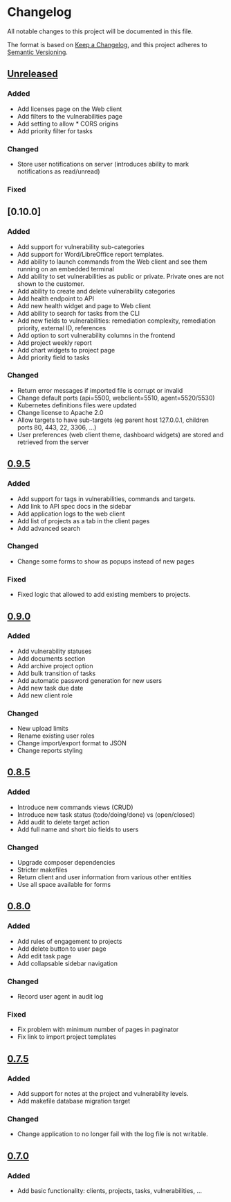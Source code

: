# Changelog
All notable changes to this project will be documented in this file.

The format is based on [Keep a Changelog](https://keepachangelog.com/en/1.0.0/),
and this project adheres to [Semantic Versioning](https://semver.org/spec/v2.0.0.html).

## [Unreleased]

### Added
- Add licenses page on the Web client
- Add filters to the vulnerabilities page
- Add setting to allow * CORS origins
- Add priority filter for tasks

### Changed
- Store user notifications on server (introduces ability to mark notifications as read/unread)

### Fixed

## [0.10.0]

### Added
- Add support for vulnerability sub-categories
- Add support for Word/LibreOffice report templates.
- Add ability to launch commands from the Web client and see them running on an embedded terminal
- Add ability to set vulnerabilities as public or private. Private ones are not shown to the customer.
- Add ability to create and delete vulnerability categories
- Add health endpoint to API
- Add new health widget and page to Web client
- Add ability to search for tasks from the CLI
- Add new fields to vulnerabilities: remediation complexity, remediation priority, external ID, references
- Add option to sort vulnerability columns in the frontend
- Add project weekly report
- Add chart widgets to project page
- Add priority field to tasks

### Changed
- Return error messages if imported file is corrupt or invalid
- Change default ports (api=5500, webclient=5510, agent=5520/5530)
- Kubernetes definitions files were updated
- Change license to Apache 2.0
- Allow targets to have sub-targets (eg parent host 127.0.0.1, children ports 80, 443, 22, 3306, ...)
- User preferences (web client theme, dashboard widgets) are stored and retrieved from the server

## [0.9.5]

### Added
- Add support for tags in vulnerabilities, commands and targets.
- Add link to API spec docs in the sidebar
- Add application logs to the web client
- Add list of projects as a tab in the client pages
- Add advanced search

### Changed
- Change some forms to show as popups instead of new pages

### Fixed
- Fixed logic that allowed to add existing members to projects.

## [0.9.0]

### Added
- Add vulnerability statuses
- Add documents section
- Add archive project option
- Add bulk transition of tasks
- Add automatic password generation for new users
- Add new task due date
- Add new client role

### Changed
- New upload limits
- Rename existing user roles
- Change import/export format to JSON
- Change reports styling

## [0.8.5]

### Added
- Introduce new commands views (CRUD)
- Introduce new task status (todo/doing/done) vs (open/closed)
- Add audit to delete target action
- Add full name and short bio fields to users

### Changed
- Upgrade composer dependencies 
- Stricter makefiles
- Return client and user information from various other entities
- Use all space available for forms

## [0.8.0]

### Added
- Add rules of engagement to projects
- Add delete button to user page
- Add edit task page
- Add collapsable sidebar navigation

### Changed
- Record user agent in audit log

### Fixed
- Fix problem with minimum number of pages in paginator
- Fix link to import project templates

## [0.7.5]

### Added
- Add support for notes at the project and vulnerability levels.
- Add makefile database migration target

### Changed
- Change application to no longer fail with the log file is not writable.

## [0.7.0]

### Added
- Add basic functionality: clients, projects, tasks, vulnerabilities, ... 

[Unreleased]: https://github.com/reconmap/rest-api/compare/0.9.5...master 
[0.9.5]: https://github.com/reconmap/rest-api/compare/0.9.0...0.9.5
[0.9.0]: https://github.com/reconmap/rest-api/compare/0.8.5...0.9.0
[0.8.5]: https://github.com/reconmap/rest-api/compare/0.8.0...0.8.5
[0.8.0]: https://github.com/reconmap/rest-api/compare/0.7.5...0.8.0
[0.7.5]: https://github.com/reconmap/rest-api/compare/0.7.0...0.7.5
[0.7.0]: https://github.com/reconmap/rest-api/compare/0.0.1..0.7.0


